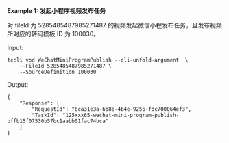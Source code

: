 **Example 1: 发起小程序视频发布任务**

对 fileId 为 5285485487985271487 的视频发起微信小程发布任务，且发布视频所对应的转码模板 ID 为 100030。

Input: 

```
tccli vod WeChatMiniProgramPublish --cli-unfold-argument  \
    --FileId 5285485487985271487 \
    --SourceDefinition 100030
```

Output: 
```
{
    "Response": {
        "RequestId": "6ca31e3a-6b8e-4b4e-9256-fdc700064ef3",
        "TaskId": "125xxx65-wechat-mini-program-publish-bffb15f07530b57bc1aabb01fac74bca"
    }
}
```

